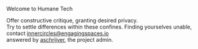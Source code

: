 Welcome to Humane Tech

Offer constructive critique, granting desired privacy. \
Try to settle differences within these confines.
Finding yourselves unable, contact innercircles@engagingspaces.io \
answered by [aschrijver](https://github.com/aschrijver), the project admin.
